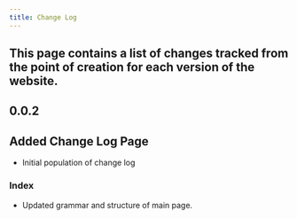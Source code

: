 ```yaml
---
title: Change Log
---
```


## This page contains a list of changes tracked from the point of creation for each version of the website.

## 0.0.2

## Added Change Log Page
- Initial population of change log

### Index
- Updated grammar and structure of main page.
